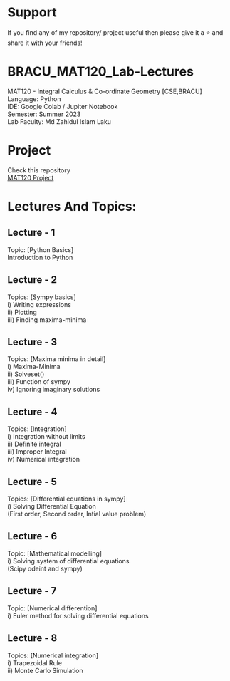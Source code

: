 # Support
If you find any of my repository/ project useful then please give it a ⭐ and share it with your friends!
# BRACU_MAT120_Lab-Lectures
MAT120 - Integral Calculus & Co-ordinate Geometry [CSE,BRACU]        
Language: Python        
IDE: Google Colab / Jupiter Notebook     
Semester: Summer 2023        
Lab Faculty: Md Zahidul Islam Laku
# Project
Check this repository      
[MAT120 Project](https://github.com/i-am-surovi/mat120-project-bracu)
# Lectures And Topics:
## Lecture - 1
Topic: [Python Basics]   
Introduction to Python
## Lecture - 2
Topics: [Sympy basics]       
i) Writing expressions      
ii) Plotting       
iii) Finding maxima-minima
## Lecture - 3
Topics: [Maxima minima in detail]      
i) Maxima-Minima      
ii) Solveset()       
iii) Function of sympy     
iv) Ignoring imaginary solutions
## Lecture - 4
Topics: [Integration]    
i) Integration without limits      
ii) Definite integral      
iii) Improper Integral     
iv) Numerical integration
## Lecture - 5
Topics: [Differential equations in sympy]      
i) Solving Differential Equation     
  (First order, Second order, Intial value problem)
## Lecture - 6
Topic: [Mathematical modelling]      
i) Solving system of differential equations      
  (Scipy odeint and sympy)
## Lecture - 7
Topic: [Numerical differention]      
i) Euler method for solving differential equations
## Lecture - 8
Topics: [Numerical integration]      
i) Trapezoidal Rule      
ii) Monte Carlo Simulation
